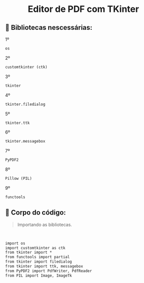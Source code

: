 <h1 align="center"> Editor de PDF com TKinter </h1>

## :pushpin: Bibliotecas nescessárias:
1º

```Markdown
os
```
2º

```Markdown
customtkinter (ctk)
```
3º

```Markdown
tkinter
```
4º

```Markdown
tkinter.filedialog
```
5º

```Markdown
tkinter.ttk
```
6º

```Markdown
tkinter.messagebox
```
7º

```Markdown
PyPDF2
```
8º

```Markdown
Pillow (PIL)
```
9º

```Markdown
functools
```

## :pushpin: Corpo do código: 
>Importando as bibliotecas.
<br>

```Markdown
import os
import customtkinter as ctk
from tkinter import *
from functools import partial
from tkinter import filedialog
from tkinter import ttk, messagebox
from PyPDF2 import PdfWriter, PdfReader
from PIL import Image, ImageTk
```
